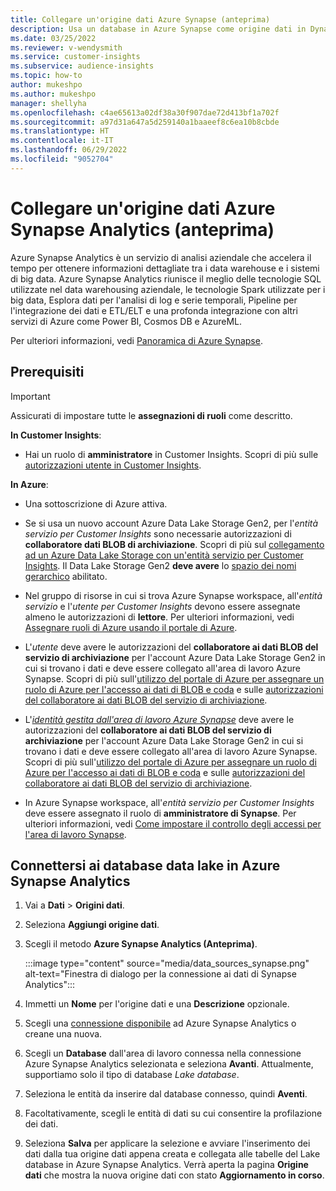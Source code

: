 ```yaml
---
title: Collegare un'origine dati Azure Synapse (anteprima)
description: Usa un database in Azure Synapse come origine dati in Dynamics 365 Customer Insights.
ms.date: 03/25/2022
ms.reviewer: v-wendysmith
ms.service: customer-insights
ms.subservice: audience-insights
ms.topic: how-to
author: mukeshpo
ms.author: mukeshpo
manager: shellyha
ms.openlocfilehash: c4ae65613a02df38a30f907dae72d413bf1a702f
ms.sourcegitcommit: a97d31a647a5d259140a1baaeef8c6ea10b8cbde
ms.translationtype: HT
ms.contentlocale: it-IT
ms.lasthandoff: 06/29/2022
ms.locfileid: "9052704"
---
```

# <a name="connect-an-azure-synapse-analytics-data-source-preview"></a>Collegare un'origine dati Azure Synapse Analytics (anteprima)

Azure Synapse Analytics è un servizio di analisi aziendale che accelera il tempo per ottenere informazioni dettagliate tra i data warehouse e i sistemi di big data. Azure Synapse Analytics riunisce il meglio delle tecnologie SQL utilizzate nel data warehousing aziendale, le tecnologie Spark utilizzate per i big data, Esplora dati per l'analisi di log e serie temporali, Pipeline per l'integrazione dei dati e ETL/ELT e una profonda integrazione con altri servizi di Azure come Power BI, Cosmos DB e AzureML.

Per ulteriori informazioni, vedi [Panoramica di Azure Synapse](/azure/synapse-analytics/overview-what-is).

## <a name="prerequisites"></a>Prerequisiti

> [!IMPORTANT]
> Assicurati di impostare tutte le **assegnazioni di ruoli** come descritto.  

**In Customer Insights**:

* Hai un ruolo di **amministratore** in Customer Insights. Scopri di più sulle [autorizzazioni utente in Customer Insights](permissions.md#assign-roles-and-permissions).

**In Azure**:

- Una sottoscrizione di Azure attiva.

- Se si usa un nuovo account Azure Data Lake Storage Gen2, per l'*entità servizio per Customer Insights* sono necessarie autorizzazioni di **collaboratore dati BLOB di archiviazione**. Scopri di più sul [collegamento ad un Azure Data Lake Storage con un'entità servizio per Customer Insights](connect-service-principal.md). Il Data Lake Storage Gen2 **deve avere** lo [spazio dei nomi gerarchico](/azure/storage/blobs/data-lake-storage-namespace) abilitato.

- Nel gruppo di risorse in cui si trova Azure Synapse workspace, all'*entità servizio* e l'*utente per Customer Insights* devono essere assegnate almeno le autorizzazioni di **lettore**. Per ulteriori informazioni, vedi [Assegnare ruoli di Azure usando il portale di Azure](/azure/role-based-access-control/role-assignments-portal).

- L'*utente* deve avere le autorizzazioni del **collaboratore ai dati BLOB del servizio di archiviazione** per l'account Azure Data Lake Storage Gen2 in cui si trovano i dati e deve essere collegato all'area di lavoro Azure Synapse. Scopri di più sull'[utilizzo del portale di Azure per assegnare un ruolo di Azure per l'accesso ai dati di BLOB e coda](/azure/storage/common/storage-auth-aad-rbac-portal) e sulle [autorizzazioni del collaboratore ai dati BLOB del servizio di archiviazione](/azure/role-based-access-control/built-in-roles#storage-blob-data-contributor).

- L'*[identità gestita dall'area di lavoro Azure Synapse](/azure/synapse-analytics/security/synapse-workspace-managed-identity)* deve avere le autorizzazioni del **collaboratore ai dati BLOB del servizio di archiviazione** per l'account Azure Data Lake Storage Gen2 in cui si trovano i dati e deve essere collegato all'area di lavoro Azure Synapse. Scopri di più sull'[utilizzo del portale di Azure per assegnare un ruolo di Azure per l'accesso ai dati di BLOB e coda](/azure/storage/common/storage-auth-aad-rbac-portal) e sulle [autorizzazioni del collaboratore ai dati BLOB del servizio di archiviazione](/azure/role-based-access-control/built-in-roles#storage-blob-data-contributor).

- In Azure Synapse workspace, all'*entità servizio per Customer Insights* deve essere assegnato il ruolo di **amministratore di Synapse**. Per ulteriori informazioni, vedi [Come impostare il controllo degli accessi per l'area di lavoro Synapse](/azure/synapse-analytics/security/how-to-set-up-access-control).

## <a name="connect-to-the-data-lake-database-in-azure-synapse-analytics"></a>Connettersi ai database data lake in Azure Synapse Analytics

1. Vai a **Dati** > **Origini dati**.

1. Seleziona **Aggiungi origine dati**.

1. Scegli il metodo **Azure Synapse Analytics (Anteprima)**.

   :::image type="content" source="media/data_sources_synapse.png" alt-text="Finestra di dialogo per la connessione ai dati di Synapse Analytics":::
  
1. Immetti un **Nome** per l'origine dati e una **Descrizione** opzionale.

1. Scegli una [connessione disponibile](connections.md) ad Azure Synapse Analytics o creane una nuova.

1. Scegli un **Database** dall'area di lavoro connessa nella connessione Azure Synapse Analytics selezionata e seleziona **Avanti**. Attualmente, supportiamo solo il tipo di database *Lake database*.

1. Seleziona le entità da inserire dal database connesso, quindi **Aventi**.

1. Facoltativamente, scegli le entità di dati su cui consentire la profilazione dei dati.

1. Seleziona **Salva** per applicare la selezione e avviare l'inserimento dei dati dalla tua origine dati appena creata e collegata alle tabelle del Lake database in Azure Synapse Analytics. Verrà aperta la pagina **Origine dati** che mostra la nuova origine dati con stato **Aggiornamento in corso**.
